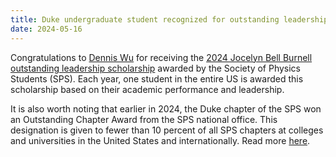 ```yaml
---
title: Duke undergraduate student recognized for outstanding leadership
date: 2024-05-16
---
```


Congratulations to [Dennis Wu](https://cosmology.phy.duke.edu/author/dennis-wu/) for receiving the [2024 Jocelyn Bell Burnell outstanding leadership scholarship](https://www.spsnational.org/scholarships/jocelynn-bell-burnell/recipients/2024) awarded by the Society of Physics Students (SPS).
Each year, one student in the entire US is awarded this scholarship based on their academic performance and leadership.

It is also worth noting that earlier in 2024, the Duke chapter of the SPS won an Outstanding Chapter Award from the SPS national office.
This designation is given to fewer than 10 percent of all SPS chapters at colleges and universities in the United States and internationally.
Read more [here](https://physics.duke.edu/news/duke-physics-students-win-national-recognition).
